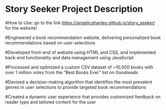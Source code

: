 # Story Seeker Project Description

#How to Use: go to the link https://angelicahanley.github.io/story_seeker/ for the website!

#Engineered a book recommendation website, delivering personalized book recommendations based on user-selections

#Developed front-end of website using HTML and CSS, and implemented back-end functionality and data management using JavaScript

#Processed and optimized a custom CSV dataset of ~10,000 books with over 1 million votes from the “Best Books Ever” list on Goodreads

#Devised a decision-making algorithm that identifies the most prevalent genres in user selections to provide targeted book recommendations

#Created a dynamic user experience that provides customized feedback on reader type and tailored content for the user
